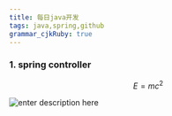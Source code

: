 ```yaml
---
title: 每日java开发
tags: java,spring,github
grammar_cjkRuby: true
---
```

### 1. spring controller

$$ E = m c ^ 2 $$

![enter description here][1]

[1]: ./images/5%E7%BE%8AZSv.png.png "5羊ZSv.png"